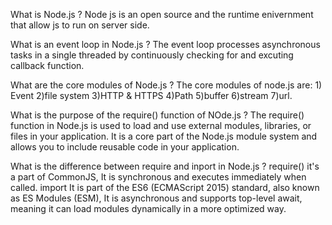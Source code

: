 What is Node.js ?
Node js is an open source and the runtime enivernment that allow js to run on server side.

What is an event loop in Node.js ?
The event loop processes asynchronous tasks in a single threaded by continuously checking for and excuting callback function.

What are the core modules of Node.js ?
The core modules of node.js are: 1) Event 2)file system 3)HTTP & HTTPS 4)Path 5)buffer 6)stream 7)url.

What is the purpose of the require() function of NOde.js ?
The require() function in Node.js is used to load and use external modules, libraries, or files in your application. It is a core part of the Node.js module system and allows you to include reusable code in your application.

What is the difference between require and inport in Node.js ?
require() it's a part of CommonJS, It is synchronous and executes immediately when called.
import It is part of the ES6 (ECMAScript 2015) standard, also known as ES Modules (ESM), It is asynchronous and supports top-level await, meaning it can load modules dynamically in a more optimized way.



